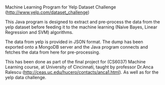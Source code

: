Machine Learning Program for Yelp Dataset Challenge (http://www.yelp.com/dataset_challenge)

This Java program is designed to extract and pre-process the data from the yelp dataset before feeding it to the machine learning (Naive Bayes, Linear Regression and SVM) algorithms.

The data from yelp is provided in JSON format. The dump has been exported onto a MongoDB server and the Java program connects and fetches the data from here for pre-processing.

This has been done as part of the final project for (CS6037) Machine Learning course, at University of Cincinnati, taught by professor Dr.Anca Ralescu (http://ceas.uc.edu/hucero/contacts/anca1.html). As well as for the yelp data challenge.
